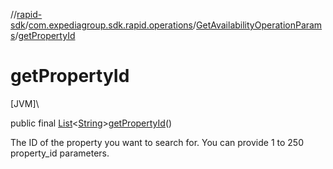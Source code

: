 //[rapid-sdk](../../../index.md)/[com.expediagroup.sdk.rapid.operations](../index.md)/[GetAvailabilityOperationParams](index.md)/[getPropertyId](get-property-id.md)

# getPropertyId

[JVM]\

public final [List](https://docs.oracle.com/javase/8/docs/api/java/util/List.html)&lt;[String](https://docs.oracle.com/javase/8/docs/api/java/lang/String.html)&gt;[getPropertyId](get-property-id.md)()

The ID of the property you want to search for. You can provide 1 to 250 property_id parameters.
